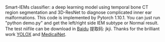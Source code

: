 Smart-IEMs classifier: a deep learning model using temporal bone CT region segmentation and 3D-ResNet to diagnose complicated inner ear malformations.
This code is implemented by Pytorch 1.10.1.
You can just run "python demo.py" and get the left/right side IEM subtype or Normal result.
The test niifile can be download in [Baidu]( https://pan.baidu.com/s/1sOn37BfYwLgNjp7zsDgN9Q?pwd=jkji) 提取码: jkji.
Thanks for the brilliant work [YOLOX](https://github.com/Megvii-BaseDetection/YOLOX) and [MedicalNet](https://github.com/Tencent/MedicalNet).

